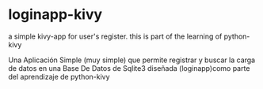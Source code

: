 # loginapp-kivy
a simple kivy-app for user's register. this is part of the learning of python-kivy

Una Aplicación Simple (muy simple) que permite registrar y buscar la carga de datos en una Base De Datos de Sqlite3
diseñada (loginapp)como parte del aprendizaje de python-kivy
